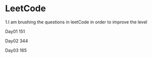 # LeetCode
1.I am brushing the questions in leetCode in order to improve the level

Day01  151 

Day02  344

Day03  165 
